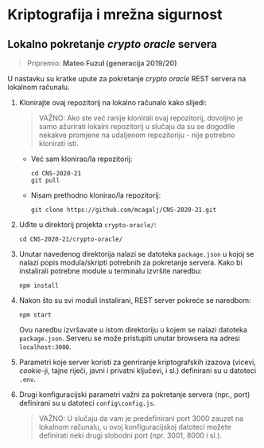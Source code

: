 # **Kriptografija i mrežna sigurnost**

## Lokalno pokretanje  _crypto oracle_ servera

> Pripremio: **Mateo Fuzul (generacija 2019/20)**

U nastavku su kratke upute za pokretanje _crypto oracle_ REST servera na lokalnom računalu.

1. Klonirajte ovaj repozitorij na lokalno računalo kako slijedi:

   > VAŽNO: Ako ste već ranije klonirali ovaj repozitorij, dovoljno je samo ažurirati lokalni repozitorij u slučaju da su se dogodile nekakve promjene na udaljenom repozitoriju - nije potrebno klonirati isti.

   - Već sam klonirao/la repozitorij:

      ```console
      cd CNS-2020-21
      git pull
      ```

   - Nisam prethodno klonirao/la repozitorij:

      ```console
      git clone https://github.com/mcagalj/CNS-2020-21.git
      ```

2. Uđite u direktorij projekta `crypto-oracle/`:

    ```console
    cd CNS-2020-21/crypto-oracle/
    ```

3. Unutar navedenog direktorija nalazi se datoteka `package.json` u kojoj se nalazi popis modula/skripti potrebnih za pokretanje servera. Kako bi instalirali potrebne module u terminalu izvršite naredbu:

   ```console
   npm install
   ```

4. Nakon što su svi moduli instalirani, REST server pokreće se naredbom:

   ```console
   npm start
   ```

   Ovu naredbu  izvršavate u istom direktoriju u kojem se nalazi datoteka `package.json`. Serveru se može pristupiti unutar browsera na adresi `localhost:3000`.

5. Parametri koje server koristi za genriranje kriptografskih izazova (vicevi, _cookie_-ji, tajne riječi, javni i privatni ključevi, i sl.) definirani su u datoteci `.env`.

6. Drugi konfiguracijski parametri važni za pokretanje servera (npr., port) definirani su u datoteci `config\config.js`. 
    > VAŽNO: U slučaju da vam je predefinirani port 3000 zauzet na lokalnom računalu, u ovoj konfiguracijskoj datoteci možete definirati neki drugi slobodni port (npr. 3001, 8000 i sl.).
